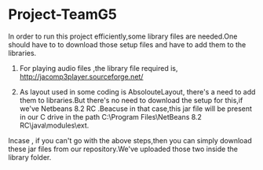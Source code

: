 # Project-TeamG5
In order to run this project efficiently,some library files are needed.One should have to to download those setup files and have to add them to the libraries.

1. For playing audio files ,the library file required is,
http://jacomp3player.sourceforge.net/        

2. As layout used in some coding is AbsolouteLayout, there's a need to add them to libraries.But there's no need to download the setup for this,if we've Netbeans 8.2 RC .Beacuse in that case,this jar file will be present in our C drive in the path
C:\Program Files\NetBeans 8.2 RC\java\modules\ext.

Incase , if you can't go with the above steps,then  you can simply download these jar files from our repository.We've uploaded those two inside the library folder.
